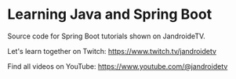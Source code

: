 # Learning Java and Spring Boot

Source code for Spring Boot tutorials shown on JandroideTV.

Let's learn together on Twitch: https://www.twitch.tv/jandroidetv

Find all videos on YouTube: https://www.youtube.com/@jandroidetv
